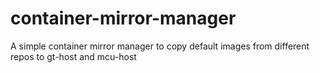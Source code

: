 # container-mirror-manager
A simple container mirror manager to copy default images from different repos to gt-host and mcu-host
